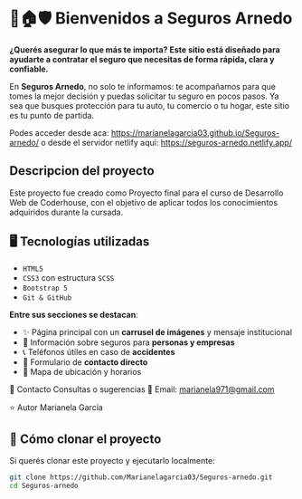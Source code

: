 # 🚗🏠🛡️ Bienvenidos a Seguros Arnedo
 **¿Querés asegurar lo que más te importa? Este sitio está diseñado para ayudarte a contratar el seguro que necesitas de forma rápida, clara y confiable.**

En **Seguros Arnedo**, no solo te informamos: te acompañamos para que tomes la mejor decisión y puedas solicitar tu seguro en pocos pasos. Ya sea que busques protección para tu auto, tu comercio o tu hogar, este sitio es tu punto de partida.

Podes acceder desde aca: https://marianelagarcia03.github.io/Seguros-arnedo/
o 
desde el servidor netlify aqui: https://seguros-arnedo.netlify.app/

## Descripcion del proyecto
Este proyecto fue creado como Proyecto final para el curso de Desarrollo Web de Coderhouse, con el objetivo de aplicar todos los conocimientos adquiridos durante la cursada.

## 🖥️ Tecnologías utilizadas

- `HTML5`
- `CSS3` con estructura `SCSS`
- `Bootstrap 5`
- `Git & GitHub`

**Entre sus secciones se destacan**:
- ✨ Página principal con un **carrusel de imágenes** y mensaje institucional
- 🏢 Información sobre seguros para **personas y empresas**
- 📞 Teléfonos útiles en caso de **accidentes**
- 💬 Formulario de **contacto directo**
- 📍 Mapa de ubicación y horarios

🤝 Contacto
 Consultas o sugerencias
📧 Email: marianela971@gmail.com

⭐ Autor
Marianela García

## 📂 Cómo clonar el proyecto

Si querés clonar este proyecto y ejecutarlo localmente:

```bash
git clone https://github.com/Marianelagarcia03/Seguros-arnedo.git
cd Seguros-arnedo











